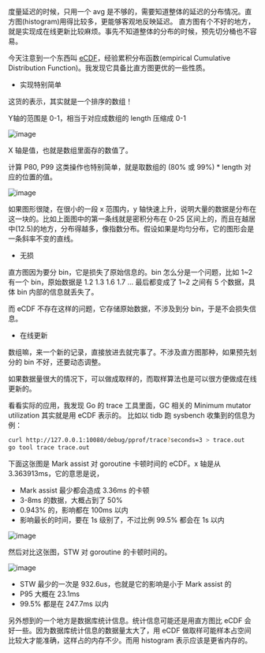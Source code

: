 度量延迟的时候，只用一个 avg 是不够的，需要知道整体的延迟的分布情况。直方图(histogram)用得比较多，更能够客观地反映延迟。
直方图有个不好的地方，就是实现成在线更新比较麻烦。事先不知道整体的分布的时候，预先切分桶也不容易。

今天注意到一个东西叫 [eCDF](https://en.wikipedia.org/wiki/Empirical_distribution_function)，经验累积分布函数(empirical Cumulative Distribution Function)。我发现它具备比直方图更优的一些性质。

- 实现特别简单

这货的表示，其实就是一个排序的数组！

Y轴的范围是 0-1，相当于对应成数组的 length 压缩成 0-1

![image](https://user-images.githubusercontent.com/1420062/188537551-13f4e765-a325-43da-ba28-4c9159f11106.png)

X 轴是值，也就是数组里面存的数值了。

计算 P80, P99 这类操作也特别简单，就是取数组的 (80% 或 99%) * length 对应的位置的值。

![image](https://user-images.githubusercontent.com/1420062/188538343-5bc84f7e-8901-4807-86bd-a9bb6cd6a41e.png)

如果图形很陡，在很小的一段 x 范围内，y 轴快速上升，说明大量的数据是分布在这一块的。比如上面图中的第一条线就是密积分布在 0-25 区间上的，而且在越居中(12.5)的地方，分布得越多，像指数分布。假设如果是均匀分布，它的图形会是一条斜率不变的直线。

- 无损

直方图因为要分 bin，它是损失了原始信息的。bin 怎么分是一个问题，比如 1~2 有一个 bin，原始数据是 1.2 1.3 1.6 1.7 ... 最后都变成了 1~2 之间有 5 个数据，具体 bin 内部的信息就丢失了。

而 eCDF 不存在这样的问题，它存储原始数据，不涉及到分 bin，于是不会损失信息。

- 在线更新

数组嘛，来一个新的记录，直接放进去就完事了。不涉及直方图那种，如果预先划分的 bin 不好，还要动态调整。

如果数据量很大的情况下，可以做成取样的，而取样算法也是可以很方便做成在线更新的。




看看实际的应用，我发现 Go 的 trace 工具里面，GC 相关的 Minimum mutator utilization 其实就是用 eCDF 表示的。
比如以 tidb 跑 sysbench 收集到的信息为例：

```sh
curl http://127.0.0.1:10080/debug/pprof/trace?seconds=3 > trace.out
go tool trace trace.out
```

下面这张图是 Mark assist 对 goroutine 卡顿时间的 eCDF。x 轴是从 3.363913ms，它的意思是说，

- Mark assist 最少都会造成 3.36ms 的卡顿
- 3-8ms 的数据，大概占到了 50%
- 0.943% 的，影响都在 100ms 以内
- 影响最长的时间，要在 1s 级别了，不过比例 99.5% 都会在 1s 以内

![image](https://user-images.githubusercontent.com/1420062/188539718-7e2b0fa6-a46d-48f0-905e-ee7aec3f12bc.png)


然后对比这张图，STW 对 goroutine 的卡顿时间的。

![image](https://user-images.githubusercontent.com/1420062/188540428-e9f3c94a-4480-43dc-8583-784871086650.png)

- STW 最少的一次是 932.6us，也就是它的影响是小于 Mark assist 的
- P95 大概在 23.1ms 
- 99.5% 都是在 247.7ms 以内


另外想到的一个地方是数据库统计信息。统计信息可能还是用直方图比 eCDF 会好一些。因为数据库统计信息的数据量太大了，用 eCDF 做取样可能样本占空间比较大才能准确，这样占的内存不少。而用 histogram 表示应该是更省内存的。
